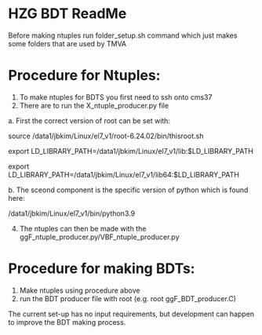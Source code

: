 # HZG BDT ReadMe

Before making ntuples run folder_setup.sh command which just makes some folders that are used by TMVA

# Procedure for Ntuples:
1. To make ntuples for BDTS you first need to ssh onto cms37
2. There are to run the X_ntuple_producer.py file

  a. First the correct version of root can be set with:

  source /data1/jbkim/Linux/el7_v1/root-6.24.02/bin/thisroot.sh
  
  export LD_LIBRARY_PATH=/data1/jbkim/Linux/el7_v1/lib:$LD_LIBRARY_PATH
  
  export LD_LIBRARY_PATH=/data1/jbkim/Linux/el7_v1/lib64:$LD_LIBRARY_PATH

  b. The sceond component is the specific version of python which is found here:

  /data1/jbkim/Linux/el7_v1/bin/python3.9
  
4. The ntuples can then be made with the ggF_ntuple_producer.py/VBF_ntuple_producer.py


# Procedure for making BDTs:
1. Make ntuples using procedure above
2. run the BDT producer file with root (e.g. root ggF_BDT_producer.C)

The current set-up has no input requirements, but development can happen to improve the BDT making process.
